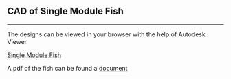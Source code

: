 ## CAD of Single Module Fish

---

The designs can be viewed in your browser with the help of Autodesk Viewer 

[Single Module Fish](https://autode.sk/3QX5BGi)

A pdf of the fish can be found a [document](https://gitlab.com/mikhaildasilva/fish/-/blob/main/CAD/fish1.pdf)